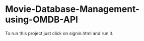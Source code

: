 # Movie-Database-Management-using-OMDB-API
To run this project just click on signin.html and run it.

